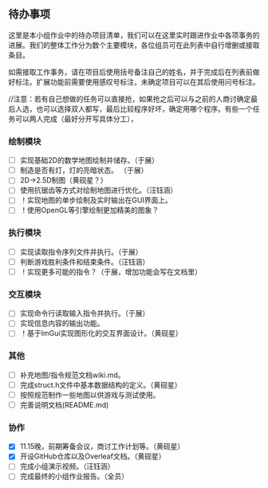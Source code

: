 ## 待办事项

这里是本小组作业中的待办项目清单，我们可以在这里实时跟进作业中各项事务的进展。我们的整体工作分为数个主要模块，各位组员可在此列表中自行增删或接取条目。

如需接取工作事务，请在项目后使用括号备注自己的姓名，并于完成后在列表前做好标注。扩展功能前需要使用感叹号标注，未确定项目可以在其后使用问号标注。

//注意：若有自己想做的任务可以直接抢，如果抢之后可以与之前的人商讨确定最后人选，也可以选择双人都写，最后比较程序好坏，确定用哪个程序。有些一个任务可以两人完成（最好分开写具体分工），
### 绘制模块

- [ ] 实现基础2D的数学地图绘制并储存。（于展）
- [ ] 制造是否有灯，灯的亮暗状态。 （于展）
- [ ] 2D->2.5D制图（黄砚星？）
- [ ] 使用抗锯齿等方式对绘制地图进行优化。（汪钰涵）
- [ ] ！实现地图的单步绘制及实时输出在GUI界面上。
- [ ] ！使用OpenGL等引擎绘制更加精美的图象？

### 执行模块

- [ ] 实现读取指令序列文件并执行。（于展）
- [ ] 判断游戏胜利条件和结束条件。（汪钰涵）
- [ ] ！实现更多可能的指令？（于展，增加功能会写在文档里）

### 交互模块

- [ ] 实现命令行读取输入指令并执行。（于展）
- [ ] 实现信息内容的输出功能。
- [ ] ！基于ImGui实现图形化的交互界面设计。（黄砚星）

### 其他

- [ ] 补充地图/指令规范文档wiki.md。
- [ ] 完成struct.h文件中基本数据结构的定义。（黄砚星）
- [ ] 按照规范制作一些地图以供游戏与测试使用。
- [ ] 完善说明文档(README.md)

### 协作

- [x] 11.15晚，前期筹备会议，商讨工作计划等。（黄砚星）
- [x] 开设GitHub仓库以及Overleaf文档。（黄砚星）
- [ ] 完成小组演示视频。（汪钰涵）
- [ ] 完成最终的小组作业报告。（全员）
